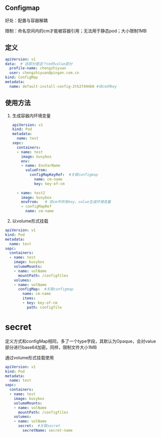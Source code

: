 ## Configmap

好处：配置与容器解耦

限制：命名空间内的cm才能被容器引用；无法用于静态pod；大小限制1MB

## 定义

```yaml
apiVersion: v1
data:  # 该部分是这个cm的value部分
  profile-name: chengzhiyuan
  user: chengzhiyuan@pingan.com.cn
kind: ConfigMap
metadata:
  name: default-install-config-2tk27494b6 #该cm的key
```

## 使用方法

1. 生成容器内环境变量

   ```yaml
   apiVersion: v1
   kind: Pod
   metadata:
     name: test
   sepc:
     containers:
     - name: test
       image: busybox
       env:
       - name: EnvVarName
         valueFrom:
           configMapKeyRef:  #关联configmap
             name: cm-name
             key: key-of-cm
             
     - name: test2
       image: busybox
       envFrom:   # 将cm中所有key，value生成环境变量
       - configMapRef
         name: cm-name
   ```

2. 以volume形式挂载

```yaml
apiVersion: v1
kind: Pod
metadata:
  name: test
sepc:
  containers:
  - name: test
    image: busybox
    volumeMounts:
    - name: volName
      mountPath: /configfiles
    volumes:
    - name: volName
      configMap:  #关联configmap
        name: cm-name
        items:
        - key: key-of-cm
          path: configfile
```

# secret

定义方式和configMap相同，多了一个type字段，其默认为Opaque，会对value部分进行base64加密。同样，限制文件大小1MB

通过volume形式挂载使用

```yaml
apiVersion: v1
kind: Pod
metadata:
  name: test
sepc:
  containers:
  - name: test
    image: busybox
    volumeMounts:
    - name: volName
      mountPath: /configfiles
    volumes:
    - name: volName
      secret:  #关联secret
        secretName: secret-name
```

# 